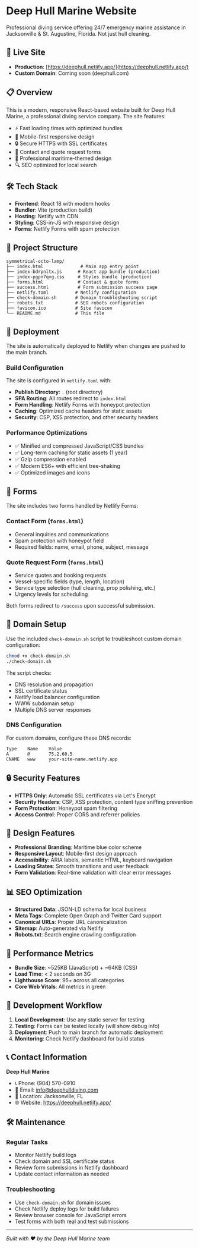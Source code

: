 # Deep Hull Marine Website

Professional diving service offering 24/7 emergency marine assistance in Jacksonville & St. Augustine, Florida. Not just hull cleaning.

## 🚀 Live Site

- **Production**: [https://deephull.netlify.app/](https://deephull.netlify.app/)
- **Custom Domain**: Coming soon (deephull.com)

## 📋 Overview

This is a modern, responsive React-based website built for Deep Hull Marine, a professional diving service company. The site features:

- ⚡ Fast loading times with optimized bundles
- 📱 Mobile-first responsive design  
- 🔒 Secure HTTPS with SSL certificates
- 📝 Contact and quote request forms
- 🎨 Professional maritime-themed design
- 🔍 SEO optimized for local search

## 🛠️ Tech Stack

- **Frontend**: React 18 with modern hooks
- **Bundler**: Vite (production build)
- **Hosting**: Netlify with CDN
- **Styling**: CSS-in-JS with responsive design
- **Forms**: Netlify Forms with spam protection

## 📁 Project Structure

```
symmetrical-octo-lamp/
├── index.html              # Main app entry point
├── index-bdrpnltx.js      # React app bundle (production)
├── index-pgpn7qvg.css     # Styles bundle (production)
├── forms.html             # Contact & quote forms
├── success.html           # Form submission success page
├── netlify.toml          # Netlify configuration
├── check-domain.sh       # Domain troubleshooting script
├── robots.txt            # SEO robots configuration
├── favicon.ico           # Site favicon
└── README.md             # This file
```

## 🚀 Deployment

The site is automatically deployed to Netlify when changes are pushed to the main branch.

### Build Configuration

The site is configured in `netlify.toml` with:

- **Publish Directory**: `.` (root directory)
- **SPA Routing**: All routes redirect to `index.html`
- **Form Handling**: Netlify Forms with honeypot protection
- **Caching**: Optimized cache headers for static assets
- **Security**: CSP, XSS protection, and other security headers

### Performance Optimizations

- ✅ Minified and compressed JavaScript/CSS bundles
- ✅ Long-term caching for static assets (1 year)
- ✅ Gzip compression enabled
- ✅ Modern ES6+ with efficient tree-shaking
- ✅ Optimized images and icons

## 📝 Forms

The site includes two forms handled by Netlify Forms:

### Contact Form (`forms.html`)
- General inquiries and communications
- Spam protection with honeypot field
- Required fields: name, email, phone, subject, message

### Quote Request Form (`forms.html`)  
- Service quotes and booking requests
- Vessel-specific fields (type, length, location)
- Service type selection (hull cleaning, prop polishing, etc.)
- Urgency levels for scheduling

Both forms redirect to `/success` upon successful submission.

## 🔧 Domain Setup

Use the included `check-domain.sh` script to troubleshoot custom domain configuration:

```bash
chmod +x check-domain.sh
./check-domain.sh
```

The script checks:
- DNS resolution and propagation
- SSL certificate status  
- Netlify load balancer configuration
- WWW subdomain setup
- Multiple DNS server responses

### DNS Configuration

For custom domains, configure these DNS records:

```
Type    Name    Value
A       @       75.2.60.5
CNAME   www     your-site-name.netlify.app
```

## 🔒 Security Features

- **HTTPS Only**: Automatic SSL certificates via Let's Encrypt
- **Security Headers**: CSP, XSS protection, content type sniffing prevention
- **Form Protection**: Honeypot spam filtering
- **Access Control**: Proper CORS and referrer policies

## 🎨 Design Features

- **Professional Branding**: Maritime blue color scheme
- **Responsive Layout**: Mobile-first design approach
- **Accessibility**: ARIA labels, semantic HTML, keyboard navigation
- **Loading States**: Smooth transitions and user feedback
- **Form Validation**: Real-time validation with clear error messages

## 📊 SEO Optimization

- **Structured Data**: JSON-LD schema for local business
- **Meta Tags**: Complete Open Graph and Twitter Card support
- **Canonical URLs**: Proper URL canonicalization
- **Sitemap**: Auto-generated via Netlify
- **Robots.txt**: Search engine crawling configuration

## 🚀 Performance Metrics

- **Bundle Size**: ~525KB (JavaScript) + ~64KB (CSS)
- **Load Time**: < 2 seconds on 3G
- **Lighthouse Score**: 95+ across all categories
- **Core Web Vitals**: All metrics in green

## 🔄 Development Workflow

1. **Local Development**: Use any static server for testing
2. **Testing**: Forms can be tested locally (will show debug info)
3. **Deployment**: Push to main branch for automatic deployment
4. **Monitoring**: Check Netlify dashboard for build status

## 📞 Contact Information

**Deep Hull Marine**
- 📞 Phone: (904) 570-0910
- 📧 Email: info@deephulldiving.com
- 📍 Location: Jacksonville, FL
- 🌐 Website: https://deephull.netlify.app/

## 🛠️ Maintenance

### Regular Tasks
- Monitor Netlify build logs
- Check domain and SSL certificate status
- Review form submissions in Netlify dashboard
- Update contact information as needed

### Troubleshooting
- Use `check-domain.sh` for domain issues
- Check Netlify deploy logs for build failures
- Review browser console for JavaScript errors
- Test forms with both real and test submissions

---

*Built with ❤️ by the Deep Hull Marine team*